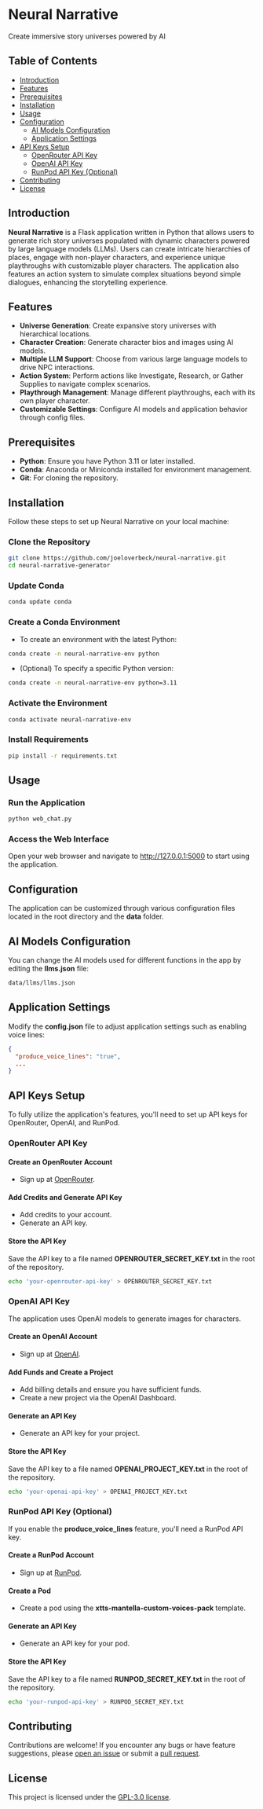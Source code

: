 # Neural Narrative

Create immersive story universes powered by AI

## Table of Contents

- [Introduction](#introduction)
- [Features](#features)
- [Prerequisites](#prerequisites)
- [Installation](#installation)
- [Usage](#usage)
- [Configuration](#configuration)
    - [AI Models Configuration](#ai-models-configuration)
    - [Application Settings](#application-settings)
- [API Keys Setup](#api-keys-setup)
    - [OpenRouter API Key](#openrouter-api-key)
    - [OpenAI API Key](#openai-api-key)
    - [RunPod API Key (Optional)](#runpod-api-key-optional)
- [Contributing](#contributing)
- [License](#license)

## Introduction

**Neural Narrative** is a Flask application written in Python that allows users to generate rich story
universes populated with dynamic characters powered by large language models (LLMs). Users can create intricate
hierarchies of places, engage with non-player characters, and experience unique playthroughs with customizable
player characters. The application also features an action system to simulate complex situations beyond simple
dialogues, enhancing the storytelling experience.

## Features

- **Universe Generation**: Create expansive story universes with hierarchical locations.
- **Character Creation**: Generate character bios and images using AI models.
- **Multiple LLM Support**: Choose from various large language models to drive NPC interactions.
- **Action System**: Perform actions like Investigate, Research, or Gather Supplies to navigate complex scenarios.
- **Playthrough Management**: Manage different playthroughs, each with its own player character.
- **Customizable Settings**: Configure AI models and application behavior through config files.

## Prerequisites

- **Python**: Ensure you have Python 3.11 or later installed.
- **Conda**: Anaconda or Miniconda installed for environment management.
- **Git**: For cloning the repository.

## Installation

Follow these steps to set up Neural Narrative on your local machine:

### Clone the Repository

```bash
git clone https://github.com/joeloverbeck/neural-narrative.git
cd neural-narrative-generator
```

### Update Conda

```bash
conda update conda
```

### Create a Conda Environment

- To create an environment with the latest Python:

```bash
conda create -n neural-narrative-env python
```

- (Optional) To specify a specific Python version:

```bash
conda create -n neural-narrative-env python=3.11
```

### Activate the Environment

```bash
conda activate neural-narrative-env
```

### Install Requirements

```bash
pip install -r requirements.txt
```

## Usage

### Run the Application

```bash
python web_chat.py
```

### Access the Web Interface

Open your web browser and navigate to http://127.0.0.1:5000 to start using the application.

## Configuration

The application can be customized through various configuration files located in the root directory and the **data**
folder.

## AI Models Configuration

You can change the AI models used for different functions in the app by editing the **llms.json** file:

```bash
data/llms/llms.json
```

## Application Settings

Modify the **config.json** file to adjust application settings such as enabling voice lines:

```json
{
  "produce_voice_lines": "true",
  ...
}
```

## API Keys Setup

To fully utilize the application's features, you'll need to set up API keys for OpenRouter, OpenAI, and RunPod.

### OpenRouter API Key

#### Create an OpenRouter Account

- Sign up at [OpenRouter](https://openrouter.com/).

#### Add Credits and Generate API Key

- Add credits to your account.
- Generate an API key.

#### Store the API Key

Save the API key to a file named **OPENROUTER_SECRET_KEY.txt** in the root of the repository.

```bash
echo 'your-openrouter-api-key' > OPENROUTER_SECRET_KEY.txt
``` 

### OpenAI API Key

The application uses OpenAI models to generate images for characters.

#### Create an OpenAI Account

- Sign up at [OpenAI](https://openai.com/).

#### Add Funds and Create a Project

- Add billing details and ensure you have sufficient funds.
- Create a new project via the OpenAI Dashboard.

#### Generate an API Key

- Generate an API key for your project.

#### Store the API Key

Save the API key to a file named **OPENAI_PROJECT_KEY.txt** in the root of the repository.

```bash
echo 'your-openai-api-key' > OPENAI_PROJECT_KEY.txt
```

### RunPod API Key (Optional)

If you enable the **produce_voice_lines** feature, you'll need a RunPod API key.

#### Create a RunPod Account

- Sign up at [RunPod](https://runpod.io/).

#### Create a Pod

- Create a pod using the **xtts-mantella-custom-voices-pack** template.

#### Generate an API Key

- Generate an API key for your pod.

#### Store the API Key

Save the API key to a file named **RUNPOD_SECRET_KEY.txt** in the root of the repository.

```bash
echo 'your-runpod-api-key' > RUNPOD_SECRET_KEY.txt
```

## Contributing

Contributions are welcome! If you encounter any bugs or have feature suggestions,
please [open an issue](https://github.com/joeloverbeck/neural-narrative/issues) or submit a [pull
request](https://github.com/joeloverbeck/neural-narrative/pulls).

## License

This project is licensed under
the [GPL-3.0 license](https://github.com/joeloverbeck/neural-narrative?tab=GPL-3.0-1-ov-file#readme).




